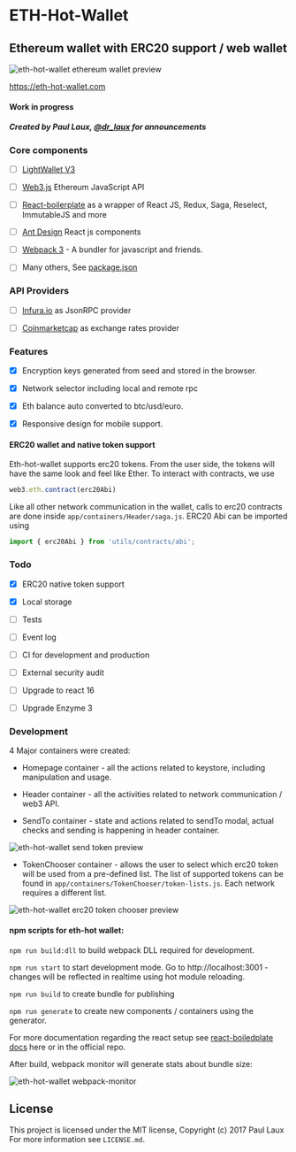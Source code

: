 # ETH-Hot-Wallet 

## Ethereum wallet with ERC20 support / web wallet 

![eth-hot-wallet ethereum wallet preview](https://paullaux.github.io/eth-hot-wallet/docs/images/eth-hot-wallet-ethereum.PNG)

https://eth-hot-wallet.com

#### Work in progress

##### Created by Paul Laux, [@dr_laux](https://twitter.com/dr_laux) for announcements

### Core components

- [ ] [LightWallet V3](https://github.com/ConsenSys/eth-lightwallet) 
- [ ] [Web3.js](https://github.com/ethereum/web3.js/) Ethereum JavaScript API
- [ ] [React-boilerplate](https://github.com/react-boilerplate/react-boilerplate) as a wrapper of React JS, Redux, Saga, Reselect, ImmutableJS and more
- [ ] [Ant Design](https://github.com/ant-design/ant-design) React js components
- [ ] [Webpack 3](https://github.com/webpack/webpack) - A bundler for javascript and friends.
- [ ] Many others, See [package.json](https://github.com/PaulLaux/eth-hot-wallet/blob/master/package.json)


### API Providers

- [ ] [Infura.io](https://infura.io/) as JsonRPC provider
- [ ] [Coinmarketcap](https://coinmarketcap.com/) as exchange rates provider


### Features

- [x] Encryption keys generated from seed and stored in the browser.
- [x] Network selector including local and remote rpc 
- [x] Eth balance auto converted to btc/usd/euro.
- [x] Responsive design for mobile support.


#### ERC20 wallet and native token support
Eth-hot-wallet supports erc20 tokens. From the user side, the tokens will have the same look and feel like Ether. 
To interact with contracts, we use 
```javascript
web3.eth.contract(erc20Abi)
```
Like all other network communication in the wallet, calls to erc20 contracts are done inside `app/containers/Header/saga.js`.
ERC20 Abi can be imported using 
```javascript
import { erc20Abi } from 'utils/contracts/abi';
```




### Todo

- [x] ERC20 native token support
- [x] Local storage
- [ ] Tests
- [ ] Event log
- [ ] CI for development and production
- [ ] External security audit
- [ ] Upgrade to react 16
- [ ] Upgrade Enzyme 3


### Development

4 Major containers were created:

- Homepage container - all the actions related to keystore, including manipulation and usage.

- Header container - all the activities related to network communication / web3 API.

- SendTo container - state and actions related to sendTo modal, actual checks and sending is happening in header container.

![eth-hot-wallet send token preview](https://paullaux.github.io/eth-hot-wallet/docs/images/eth-hot-wallet-sendToken.jpg)


- TokenChooser container - allows the user to select which erc20 token will be used from a pre-defined list. The list of supported tokens can be found in `app/containers/TokenChooser/token-lists.js`. Each network requires a different list.

![eth-hot-wallet erc20 token chooser preview](https://paullaux.github.io/eth-hot-wallet/docs/images/eth-hot-wallet-erc20-tokenChooser.jpg)



#### npm scripts for eth-hot wallet:

`npm run build:dll` to build webpack DLL required for development.

`npm run start` to start development mode. Go to http://localhost:3001 - changes will be reflected in realtime using hot module reloading.

`npm run build` to create bundle for publishing

`npm run generate` to create new components / containers using the generator.

For more documentation regarding the react setup see [react-boiledplate docs](https://eth-hot-wallet.com/docs/react-boilerplate/) here or in the official repo.


After build, webpack monitor will generate stats about bundle size:


![eth-hot-wallet webpack-monitor](https://paullaux.github.io/eth-hot-wallet/docs/images/webpack-monitor.JPG)

## License

This project is licensed under the MIT license, Copyright (c) 2017 Paul Laux For more information see `LICENSE.md`.
